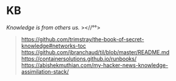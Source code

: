 # KB
*Knowledge is from others us.* ><//°°>

> https://github.com/trimstray/the-book-of-secret-knowledge#networks-toc
> https://github.com/jbranchaud/til/blob/master/README.md
> https://containersolutions.github.io/runbooks/
> https://abishekmuthian.com/my-hacker-news-knowledge-assimilation-stack/